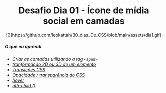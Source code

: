 <h1 align= "center">
  Desafio Dia 01 - Ícone de mídia social em camadas <a name="id01"></a>
</h1>

<div a align= "center">
![](https://github.com/leokattah/30_dias_De_CSS/blob/main/assets/dia1.gif)
  </div>

##### O que eu aprendi

* *Criar as camadas utilizando a tag `<span>`*
* *[tranformação 2D ou 3D de um elemento](https://www.w3schools.com/cssref/css3_pr_transform.asp)*
* *[Transições CSS](https://www.w3schools.com/css/css3_transitions.asp)*
* *[Opacidade / transparência do CSS](https://www.w3schools.com/css/css_image_transparency.asp)*
* *[hover](https://www.w3schools.com/cssref/sel_hover.asp)*
* *[nth-child ()](https://www.w3schools.com/cssref/sel_nth-child.asp)*

